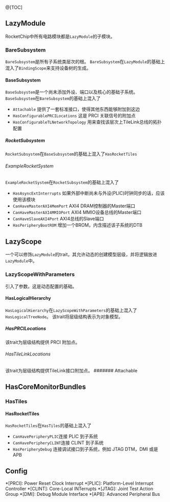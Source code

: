 @[TOC]
## LazyModule
RocketChip中所有电路模块都是`LazyModule`的子模块。
### BareSubsystem
`BareSubsystem`是所有子系统类层次的根。
`BareSubsystem`在`LazyModule`的基础上混入了`BindingScope`来支持设备树的生成。
#### BaseSubsystem
`BaseSubsystem`是一个尚未添加外设、端口以及核心的基础子系统。
`BaseSubsystem`在`BareSubsystem`的基础上混入了
- `Attachable` 提供了一套标准接口，使得其他东西能够附加到这边
- `HasConfigurablePRCILocations` 这是 PRCI 关联信号的附加点
- `HasConfigurableTLNetworkTopology` 用来查找该层次上TileLink总线的拓扑配置
##### RocketSubsystem
`RocketSubsystem`在`BaseSubsystem`的基础上混入了`HasRocketTiles`
###### ExampleRocketSystem
`ExampleRocketSystem`在`RocketSubsystem`的基础上混入了
- `HasAsyncExtInterrupts` 如果外部中断尚未与外设(PLIC)时钟同步的话，应该使用该模块
- `CanHaveMasterAXI4MemPort` AXI4 DRAM控制器的Master端口
- `CanHaveMasterAXI4MMIOPort` AXI4 MMIO设备总线的Master端口
- `CanHaveSlaveAXI4Port` AXI4总线的Slave端口
- `HasPeripheryBootROM` 增加一个BROM，内含描述该子系统的DTB
## LazyScope
一个可以修饰`LazyModule`的trait，其允许动态的创建模型层级，并将逻辑放进`LazyModule`中。
### LazyScopeWithParameters
引入了参数。这是动态配置的基础。
#### HasLogicalHierarchy
`HasLogicalHierarchy`在`LazyScopeWithParameters`的基础上混入了`HasLogicalTreeNode`。
该trait将层级结构表示为对象模型。
##### HasPRCILocations
该trait为层级结构提供 PRCI 附加点。
###### HasTileLinkLocations
该trait为层级结构提供TileLink接口附加点。
####### Attachable
## HasCoreMonitorBundles
### HasTiles
#### HasRocketTiles
`HasRocketTiles`在`HasTiles`的基础上混入了
- `CanHavePeripheryPLIC`连接 PLIC 到子系统
- `CanHavePeripheryCLINT`连接 CLINT 到子系统
- `HasPeripheryDebug` 连接调试接口到子系统，例如 JTAG DTM，DMI 或是 APB
## Config

*[PRCI]: Power Reset Clock Interrupt
*[PLIC]: Platform-Level Interrupt Controller
*[CLINT]: Core-Local INTerrupts
*[JTAG]: Joint Test Action Group
*[DMI]: Debug Module Interface
*[APB]: Advanced Peripheral Bus